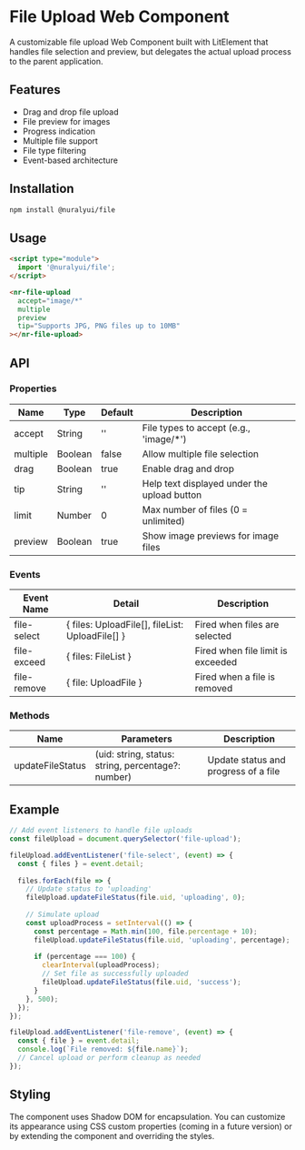 # File Upload Web Component

A customizable file upload Web Component built with LitElement that handles file selection and preview, but delegates the actual upload process to the parent application.

## Features

- Drag and drop file upload
- File preview for images
- Progress indication
- Multiple file support
- File type filtering
- Event-based architecture

## Installation

```bash
npm install @nuralyui/file
```

## Usage

```html
<script type="module">
  import '@nuralyui/file';
</script>

<nr-file-upload 
  accept="image/*" 
  multiple
  preview
  tip="Supports JPG, PNG files up to 10MB"
></nr-file-upload>
```

## API

### Properties

| Name      | Type    | Default | Description                                      |
|-----------|---------|---------|--------------------------------------------------|
| accept    | String  | ''      | File types to accept (e.g., 'image/*')           |
| multiple  | Boolean | false   | Allow multiple file selection                    |
| drag      | Boolean | true    | Enable drag and drop                             |
| tip       | String  | ''      | Help text displayed under the upload button      |
| limit     | Number  | 0       | Max number of files (0 = unlimited)              |
| preview   | Boolean | true    | Show image previews for image files              |

### Events

| Event Name    | Detail                                  | Description                              |
|---------------|------------------------------------------|------------------------------------------|
| file-select   | { files: UploadFile[], fileList: UploadFile[] } | Fired when files are selected              |
| file-exceed   | { files: FileList }                     | Fired when file limit is exceeded        |
| file-remove   | { file: UploadFile }                    | Fired when a file is removed             |

### Methods

| Name              | Parameters                                    | Description                              |
|-------------------|-----------------------------------------------|------------------------------------------|
| updateFileStatus  | (uid: string, status: string, percentage?: number) | Update status and progress of a file    |

## Example

```javascript
// Add event listeners to handle file uploads
const fileUpload = document.querySelector('file-upload');

fileUpload.addEventListener('file-select', (event) => {
  const { files } = event.detail;
  
  files.forEach(file => {
    // Update status to 'uploading'
    fileUpload.updateFileStatus(file.uid, 'uploading', 0);
    
    // Simulate upload
    const uploadProcess = setInterval(() => {
      const percentage = Math.min(100, file.percentage + 10);
      fileUpload.updateFileStatus(file.uid, 'uploading', percentage);
      
      if (percentage === 100) {
        clearInterval(uploadProcess);
        // Set file as successfully uploaded
        fileUpload.updateFileStatus(file.uid, 'success');
      }
    }, 500);
  });
});

fileUpload.addEventListener('file-remove', (event) => {
  const { file } = event.detail;
  console.log(`File removed: ${file.name}`);
  // Cancel upload or perform cleanup as needed
});
```

## Styling

The component uses Shadow DOM for encapsulation. You can customize its appearance using CSS custom properties (coming in a future version) or by extending the component and overriding the styles.
